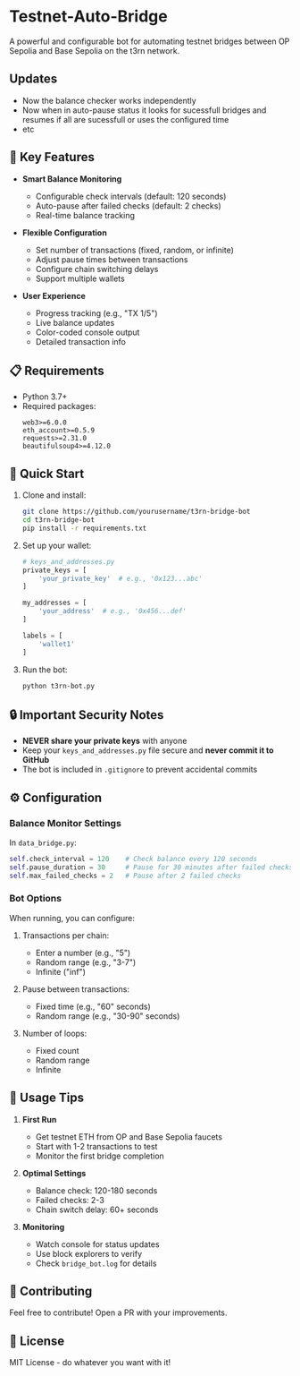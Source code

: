 # Testnet-Auto-Bridge

A powerful and configurable bot for automating testnet bridges between OP Sepolia and Base Sepolia on the t3rn network.

## Updates
- Now the balance checker works independently
- Now when in auto-pause status it looks for sucessfull bridges and resumes if all are sucessfull or uses the configured time
- etc

## 🌟 Key Features

- **Smart Balance Monitoring**
  - Configurable check intervals (default: 120 seconds)
  - Auto-pause after failed checks (default: 2 checks)
  - Real-time balance tracking

- **Flexible Configuration**
  - Set number of transactions (fixed, random, or infinite)
  - Adjust pause times between transactions
  - Configure chain switching delays
  - Support multiple wallets

- **User Experience**
  - Progress tracking (e.g., "TX 1/5")
  - Live balance updates
  - Color-coded console output
  - Detailed transaction info

## 📋 Requirements

- Python 3.7+
- Required packages:
  ```
  web3>=6.0.0
  eth_account>=0.5.9
  requests>=2.31.0
  beautifulsoup4>=4.12.0
  ```

## 🚀 Quick Start

1. Clone and install:
   ```bash
   git clone https://github.com/yourusername/t3rn-bridge-bot
   cd t3rn-bridge-bot
   pip install -r requirements.txt
   ```

2. Set up your wallet:
   ```python
   # keys_and_addresses.py
   private_keys = [
       'your_private_key'  # e.g., '0x123...abc'
   ]
   
   my_addresses = [
       'your_address'  # e.g., '0x456...def'
   ]
   
   labels = [
       'wallet1'
   ]
   ```

3. Run the bot:
   ```bash
   python t3rn-bot.py
   ```

## 🔒 Important Security Notes

- **NEVER share your private keys** with anyone
- Keep your `keys_and_addresses.py` file secure and **never commit it to GitHub**
- The bot is included in `.gitignore` to prevent accidental commits

## ⚙️ Configuration

### Balance Monitor Settings
In `data_bridge.py`:
```python
self.check_interval = 120    # Check balance every 120 seconds
self.pause_duration = 30     # Pause for 30 minutes after failed checks
self.max_failed_checks = 2   # Pause after 2 failed checks
```

### Bot Options
When running, you can configure:
1. Transactions per chain:
   - Enter a number (e.g., "5")
   - Random range (e.g., "3-7")
   - Infinite ("inf")

2. Pause between transactions:
   - Fixed time (e.g., "60" seconds)
   - Random range (e.g., "30-90" seconds)

3. Number of loops:
   - Fixed count
   - Random range
   - Infinite

## 📝 Usage Tips

1. **First Run**
   - Get testnet ETH from OP and Base Sepolia faucets
   - Start with 1-2 transactions to test
   - Monitor the first bridge completion

2. **Optimal Settings**
   - Balance check: 120-180 seconds
   - Failed checks: 2-3
   - Chain switch delay: 60+ seconds

3. **Monitoring**
   - Watch console for status updates
   - Use block explorers to verify
   - Check `bridge_bot.log` for details

## 🤝 Contributing

Feel free to contribute! Open a PR with your improvements.

## 📄 License

MIT License - do whatever you want with it!
